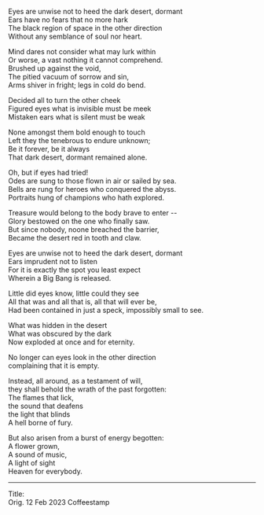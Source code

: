 Eyes are unwise not to heed the dark desert, dormant\
Ears have no fears that no more hark\
The black region of space in the other direction\
Without any semblance of soul nor heart.

Mind dares not consider what may lurk within\
Or worse, a vast nothing it cannot comprehend.\
Brushed up against the void,\
The pitied vacuum of sorrow and sin,\
Arms shiver in fright; legs in cold do bend.

Decided all to turn the other cheek\
Figured eyes what is invisible must be meek\
Mistaken ears what is silent must be weak

None amongst them bold enough to touch\
Left they the tenebrous to endure unknown;\
Be it forever, be it always\
That dark desert, dormant remained alone.

Oh, but if eyes had tried!\
Odes are sung to those flown in air or sailed by sea.\
Bells are rung for heroes who conquered the abyss.\
Portraits hung of champions who hath explored.

Treasure would belong to the body brave to enter --\
Glory bestowed on the one who finally saw.\
But since nobody, noone breached the barrier,\
Became the desert red in tooth and claw.

Eyes are unwise not to heed the dark desert, dormant\
Ears imprudent not to listen\
For it is exactly the spot you least expect\
Wherein a Big Bang is released.

Little did eyes know, little could they see\
All that was and all that is, all that will ever be,\
Had been contained in just a speck, impossibly small to see.

What was hidden in the desert\
What was obscured by the dark\
Now exploded at once and for eternity.

No longer can eyes look in the other direction\
complaining that it is empty.

Instead, all around, as a testament of will,\
they shall behold the wrath of the past forgotten:\
The flames that lick,\
the sound that deafens\
the light that blinds\
A hell borne of fury.

But also arisen from a burst of energy begotten:\
A flower grown,\
A sound of music,\
A light of sight\
Heaven for everybody.

-----

Title:\
Orig. 12 Feb 2023
Coffeestamp